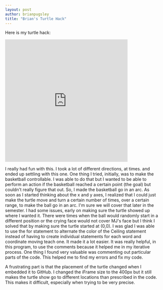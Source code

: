 ```yaml
---
layout: post
author: brianpugsley
title: "Brian's Turtle Hack"
---
```


Here is my turtle hack:
  <iframe src="https://trinket.io/embed/python/e9176b0be5" width="400" height="400" frameborder="0" marginwidth="0" marginheight="0" allowfullscreen></iframe>
  


I really had fun with this. I took a lot of different directions, at times. and ended up settling with this one. One thing I tried, initially, was to make the basketball controllable. I was able to do that but I wanted to be able to perform an action if the basketball reached a certain point (the goal) but couldn't really figure that out. So, I made the basketball go in an arc. As soon as I started thinking about the x and y axes, I realized that I could just make the turtle move and turn a certain number of times, over a certain range, to make the ball go in an arc. I'm sure we will cover that later in the semester. I had some issues, early on making sure the turtle showed up where I wanted it. There were times when the ball would randomly start in a different position or the crying face would not cover MJ's face but I think I solved that by making sure the turtle started at (0,0). I was glad I was able to use the for statement to alternate the color of the Ceiling statement instead of having to create individual statements for each word and coordinate moving teach one. It made it a lot easier. It was really helpful, in this program, to use the comments because it helped me in my iterative process. One thing I found very valuable was commenting out particular parts of the code. This helped me to find my errors and fix my code.

A frustrating part is that the placement of the turtle changed when I embedded it to GitHub. I changed the iFrame size to the 400px but it still makes the turtle show go to different locations than prescribed in the code. This makes it difficult, especially when trying to be very precise.

